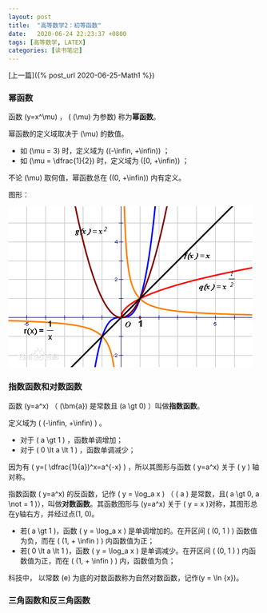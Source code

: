 ```yaml
---
layout: post
title:  "高等数学2：初等函数"
date:   2020-06-24 22:23:37 +0800
tags: [高等数学, LATEX]
categories: [读书笔记]
---
```


[上一篇]({% post_url 2020-06-25-Math1 %})


### 幂函数

函数<span> \(y=x^\mu\) </span>， (<span> \(\mu\) </span>为参数) 称为**幂函数**。

幂函数的定义域取决于<span> \(\mu\) </span>的数值。

- 如<span> \(\mu = 3\) </span>时，定义域为<span> \((-\infin, +\infin)\) </span>；
- 如<span> \(\mu = \dfrac{1}{2}\) </span>时，定义域为<span> \([0, +\infin)\) </span>；

不论<span> \(\mu\) </span>取何值，幂函数总在<span> \((0, +\infin)\) </span>内有定义。

图形：

![Pic](/assets/uploads/2020/06/mi.png)


### 指数函数和对数函数

函数<span> \(y=a^x\) </span> （<span> \(\bm{a}\) </span>是常数且 <span> \(a \gt 0\) </span> ）叫做**指数函数**。

定义域为 <span> \( (-\infin, +\infin) \) </span>。

- 对于 <span> \( a \gt 1 \) </span>，函数单调增加；
- 对于 <span> \( 0 \lt a \lt 1 \) </span>，函数单调减少；

因为有 <span> \( y=( \dfrac{1}{a})^x=a^{-x} \)  </span>，所以其图形与函数<span>  \( y=a^x\)  </span>关于<span> \( y \) </span>轴对称。

指数函数<span>  \( y=a^x\)  </span>的反函数，记作<span>  \( y = \log_a x \)  </span>（<span> \( a \) </span>是常数，且<span>\( a \gt 0, a \not = 1 \)</span>），叫做**对数函数**。其函数图形与 <span> \(y=a^x\) </span>  关于 <span> \( y = x \)</span>对称，其图形总在y轴右方，并经过点(1, 0)。

- 若<span>\( a \gt 1 \)</span>，函数<span>  \( y = \log_a x \)  </span>是单调增加的。在开区间<span> \( (0, 1 ) \) </span>函数值为负，而在<span> \( (1, + \infin ) \) </span>内函数值为正；
- 若<span>\( 0 \lt a \lt 1 \)</span>，函数<span>  \( y = \log_a x \)  </span>是单调减少。在开区间<span> \( (0, 1 ) \) </span>内函数值为正，而在<span> \( (1, + \infin ) \) </span>内，函数值为负；

科技中， 以常数<span> \(e\) </span>为底的对数函数称为自然对数函数，记作<span>\(y = \ln {x}\)</span>。


### 三角函数和反三角函数


